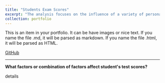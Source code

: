 ```yaml
---
title: "Students Exam Scores"
excerpt: "The analysis focuses on the influence of a variety of personal and socio-economic factors on student’s exam scores.<br/>"
collection: portfolio
---
```


This is an item in your portfolio. It can be have images or nice text. If you name the file .md, it will be parsed as markdown. If you name the file .html, it will be parsed as HTML. 
<br/>

[GitHub](https://github.com/ciDSproj/students_scores)



---
**What factors or combination of factors affect student's test scores?**

details







